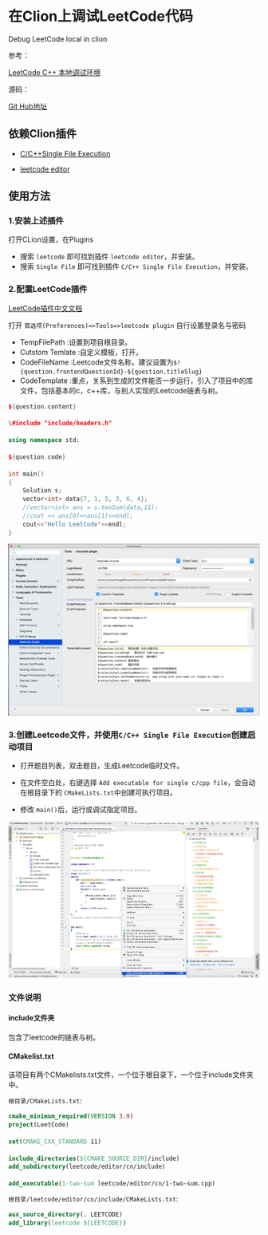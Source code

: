 # 在Clion上调试LeetCode代码

 Debug LeetCode local in clion

参考：

[LeetCode C++ 本地调试环境](https://github.com/Pokerpoke/LeetCode)

源码：

[Git Hub地址](https://github.com/zzh799/LeetCode_LocalDebug)

## 依赖Clion插件

- [C/C+​+​ Single File Execution](https://plugins.jetbrains.com/plugin/8352-c-c--single-file-execution/)

- [leetcode editor](https://plugins.jetbrains.com/plugin/12132-leetcode-editor/)

## 使用方法

### 1.安装上述插件

打开CLion设置，在Plugins

- 搜索 ` leetcode ` 即可找到插件 `leetcode editor`，并安装。
- 搜索 ` Single File ` 即可找到插件 `C/C+​+​ Single File Execution`，并安装。

### 2.配置LeetCode插件

[LeetCode插件中文文档](https://github.com/shuzijun/leetcode-editor/blob/master/README_ZH.md)

打开 `首选项(Preferences)=>Tools=>leetcode plugin` 自行设置登录名与密码

- TempFilePath :设置到项目根目录。
- Cutstom Temlate :自定义模板，打开。
- CodeFileName :Leetcode文件名称，建议设置为`$!{question.frontendQuestionId}-${question.titleSlug}`
- CodeTemplate :重点，关系到生成的文件能否一步运行，引入了项目中的库文件，包括基本的c，c++库，与别人实现的Leetcode链表与树。

```cpp
${question.content}

\#include "include/headers.h"

using namespace std;

${question.code}

int main()
{
    Solution s;
    vector<int> data{7, 1, 5, 3, 6, 4};
    //vector<int> ans = s.twoSum(data,11);
    //cout << ans[0]<<ans[1]<<endl;
    cout<<"Hello LeetCode"<<endl;
}
```

![配置插件](shotcuts/plugin.png)

### 3.创建Leetcode文件，并使用`C/C+​+​ Single File Execution`创建启动项目

- 打开题目列表，双击题目，生成Leetcode临时文件。
- 在文件空白处，右键选择 `Add executable for single c/cpp file`，会自动在根目录下的 `CMakeLists.txt`中创建可执行项目。

- 修改 `main()`后，运行或调试指定项目。

![创建Leetcode文件](shotcuts/leetcode.png)

### 文件说明

#### include文件夹

包含了leetcode的链表与树。

#### CMakelist.txt

该项目有两个CMakelists.txt文件，一个位于根目录下，一个位于include文件夹中。

`根目录/CMakeLists.txt`:

```cmake
cmake_minimum_required(VERSION 3.9)
project(LeetCode)

set(CMAKE_CXX_STANDARD 11)

include_directories(${CMAKE_SOURCE_DIR}/include)
add_subdirectory(leetcode/editor/cn/include)

add_executable(1-two-sum leetcode/editor/cn/1-two-sum.cpp)
```

`根目录/leetcode/editor/cn/include/CMakeLists.txt`:

```cmake
aux_source_directory(. LEETCODE)
add_library(leetcode ${LEETCODE})
```
